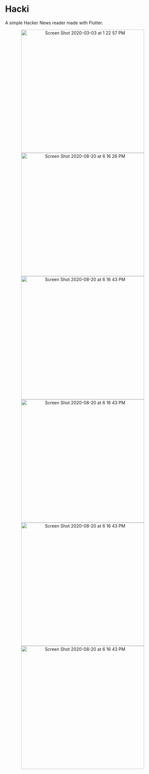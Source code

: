 # Hacki

A simple Hacker News reader made with Flutter.


<p align="center">
  <img width="400" alt="Screen Shot 2020-03-03 at 1 22 57 PM" src="https://user-images.githubusercontent.com/7277662/147820444-55263f3d-bbc2-4efd-9f90-c9bdcf6013ef.png"> 
  <img width="400" alt="Screen Shot 2020-08-20 at 6 16 26 PM" src="https://user-images.githubusercontent.com/7277662/147820448-da72e43f-3fce-48fb-94ab-0377a70a0de0.png">
<img width="400" alt="Screen Shot 2020-08-20 at 6 16 43 PM" src="https://user-images.githubusercontent.com/7277662/147820449-1717283f-3d30-41e9-a99e-5c76921ca809.png">
  <img width="400" alt="Screen Shot 2020-08-20 at 6 16 43 PM" src="https://user-images.githubusercontent.com/7277662/147821327-4b08eb74-0459-4513-9a21-74e0a15e8f14.png">
  <img width="400" alt="Screen Shot 2020-08-20 at 6 16 43 PM" src="https://user-images.githubusercontent.com/7277662/147820452-5396f3bc-8497-4f20-b5b6-1a864599896c.png">
  <img width="400" alt="Screen Shot 2020-08-20 at 6 16 43 PM" src="https://user-images.githubusercontent.com/7277662/147820453-a4d4885f-2220-4519-9daf-a99b4babee71.png">
</p>

